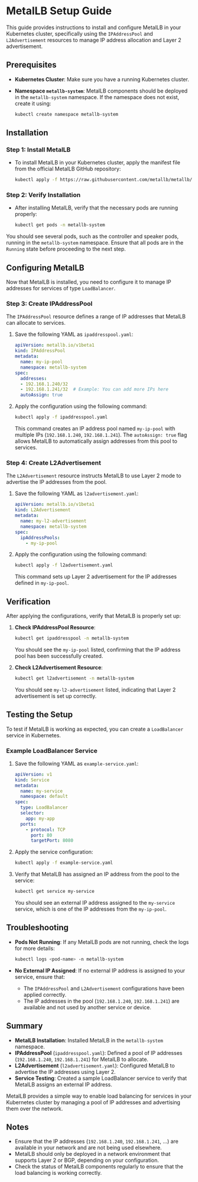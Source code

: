 # MetalLB Setup Guide

This guide provides instructions to install and configure MetalLB in your Kubernetes cluster, specifically using the `IPAddressPool` and `L2Advertisement` resources to manage IP address allocation and Layer 2 advertisement.


## Prerequisites

- **Kubernetes Cluster**: Make sure you have a running Kubernetes cluster.
- **Namespace `metallb-system`**: MetalLB components should be deployed in the `metallb-system` namespace. If the namespace does not exist, create it using:

    ```bash
    kubectl create namespace metallb-system
    ```


## Installation

### Step 1: Install MetalLB

- To install MetalLB in your Kubernetes cluster, apply the manifest file from the official MetalLB GitHub repository:

    ```bash
    kubectl apply -f https://raw.githubusercontent.com/metallb/metallb/v0.13.10/config/manifests/metallb-native.yaml
    ```

### Step 2: Verify Installation

- After installing MetalLB, verify that the necessary pods are running properly:

    ```bash
    kubectl get pods -n metallb-system
    ```

You should see several pods, such as the controller and speaker pods, running in the `metallb-system` namespace. Ensure that all pods are in the `Running` state before proceeding to the next step.


## Configuring MetalLB

Now that MetalLB is installed, you need to configure it to manage IP addresses for services of type `LoadBalancer`.

### Step 3: Create IPAddressPool

The `IPAddressPool` resource defines a range of IP addresses that MetalLB can allocate to services.

1. Save the following YAML as `ipaddresspool.yaml`:

    ```yaml
    apiVersion: metallb.io/v1beta1
    kind: IPAddressPool
    metadata:
      name: my-ip-pool
      namespace: metallb-system
    spec:
      addresses:
      - 192.168.1.240/32
      - 192.168.1.241/32  # Example: You can add more IPs here
      autoAssign: true
    ```

2. Apply the configuration using the following command:

    ```bash
    kubectl apply -f ipaddresspool.yaml
    ```

   This command creates an IP address pool named `my-ip-pool` with multiple IPs (`192.168.1.240`, `192.168.1.241`). The `autoAssign: true` flag allows MetalLB to automatically assign addresses from this pool to services.

### Step 4: Create L2Advertisement

The `L2Advertisement` resource instructs MetalLB to use Layer 2 mode to advertise the IP addresses from the pool.

1. Save the following YAML as `l2advertisement.yaml`:

    ```yaml
    apiVersion: metallb.io/v1beta1
    kind: L2Advertisement
    metadata:
      name: my-l2-advertisement
      namespace: metallb-system
    spec:
      ipAddressPools:
        - my-ip-pool
    ```

2. Apply the configuration using the following command:

    ```bash
    kubectl apply -f l2advertisement.yaml
    ```

   This command sets up Layer 2 advertisement for the IP addresses defined in `my-ip-pool`.


## Verification

After applying the configurations, verify that MetalLB is properly set up:

1. **Check IPAddressPool Resource**:

    ```bash
    kubectl get ipaddresspool -n metallb-system
    ```

   You should see the `my-ip-pool` listed, confirming that the IP address pool has been successfully created.

2. **Check L2Advertisement Resource**:

    ```bash
    kubectl get l2advertisement -n metallb-system
    ```

   You should see `my-l2-advertisement` listed, indicating that Layer 2 advertisement is set up correctly.


## Testing the Setup

To test if MetalLB is working as expected, you can create a `LoadBalancer` service in Kubernetes.

### Example LoadBalancer Service

1. Save the following YAML as `example-service.yaml`:

    ```yaml
    apiVersion: v1
    kind: Service
    metadata:
      name: my-service
      namespace: default
    spec:
      type: LoadBalancer
      selector:
        app: my-app
      ports:
        - protocol: TCP
          port: 80
          targetPort: 8080
    ```

2. Apply the service configuration:

    ```bash
    kubectl apply -f example-service.yaml
    ```

3. Verify that MetalLB has assigned an IP address from the pool to the service:

    ```bash
    kubectl get service my-service
    ```

   You should see an external IP address assigned to the `my-service` service, which is one of the IP addresses from the `my-ip-pool`.


## Troubleshooting

- **Pods Not Running**: If any MetalLB pods are not running, check the logs for more details:

    ```bash
    kubectl logs <pod-name> -n metallb-system
    ```

- **No External IP Assigned**: If no external IP address is assigned to your service, ensure that:
  - The `IPAddressPool` and `L2Advertisement` configurations have been applied correctly.
  - The IP addresses in the pool (`192.168.1.240`, `192.168.1.241`) are available and not used by another service or device.


## Summary

- **MetalLB Installation**: Installed MetalLB in the `metallb-system` namespace.
- **IPAddressPool** (`ipaddresspool.yaml`): Defined a pool of IP addresses (`192.168.1.240`, `192.168.1.241`) for MetalLB to allocate.
- **L2Advertisement** (`l2advertisement.yaml`): Configured MetalLB to advertise the IP addresses using Layer 2.
- **Service Testing**: Created a sample LoadBalancer service to verify that MetalLB assigns an external IP address.

MetalLB provides a simple way to enable load balancing for services in your Kubernetes cluster by managing a pool of IP addresses and advertising them over the network.


## Notes

- Ensure that the IP addresses (`192.168.1.240`, `192.168.1.241`, ...) are available in your network and are not being used elsewhere.
- MetalLB should only be deployed in a network environment that supports Layer 2 or BGP, depending on your configuration.
- Check the status of MetalLB components regularly to ensure that the load balancing is working correctly.
